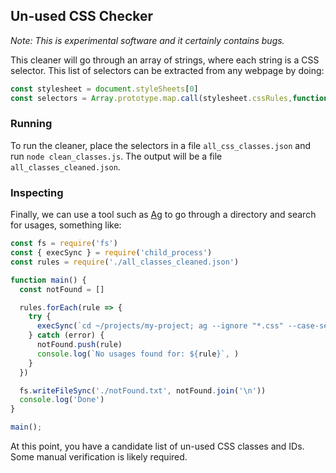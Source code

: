 ## Un-used CSS Checker
_Note: This is experimental software and it certainly contains bugs._

This cleaner will go through an array of strings, where each string is a CSS selector. This list of selectors can be extracted from any webpage by doing:

```javascript
const stylesheet = document.styleSheets[0]
const selectors = Array.prototype.map.call(stylesheet.cssRules,function(a) { return a.selectorText })
```

### Running
To run the cleaner, place the selectors in a file `all_css_classes.json` and run `node clean_classes.js`. The output will be a file `all_classes_cleaned.json`.


### Inspecting
Finally, we can use a tool such as [Ag](https://github.com/ggreer/the_silver_searcher) to go through a directory and search for usages, something like:

```javascript
const fs = require('fs')
const { execSync } = require('child_process')
const rules = require('./all_classes_cleaned.json')

function main() {
  const notFound = []

  rules.forEach(rule => {
    try {
      execSync(`cd ~/projects/my-project; ag --ignore "*.css" --case-sensitive --ruby --html --js -Q --literal -- '${rule}' ./;`)
    } catch (error) {
      notFound.push(rule)
      console.log(`No usages found for: ${rule}`, )
    }
  })

  fs.writeFileSync('./notFound.txt', notFound.join('\n'))
  console.log('Done')
}

main();
```

At this point, you have a candidate list of un-used CSS classes and IDs. Some manual verification is likely required.
